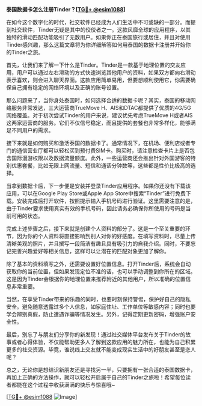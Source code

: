 **泰国数据卡怎么注册Tinder？[[TG💪+ @esim1088](https://t.me/s/esim1088)]**

在如今这个数字化的时代，社交软件已经成为人们生活中不可或缺的一部分。而提到社交软件，Tinder无疑是其中的佼佼者之一。这款风靡全球的应用程序，以其独特的滑动匹配功能吸引了无数用户。如果你正在泰国旅行或居住，并且对使用Tinder感兴趣，那么这篇文章将为你详细解答如何用泰国的数据卡注册并开始你的Tinder之旅。

首先，让我们来了解一下什么是Tinder。Tinder是一款基于地理位置的交友应用，用户可以通过左右滑动的方式快速浏览其他用户的资料，如果双方都向右滑动表示喜欢，则会进入聊天界面。这款应用简单易用，但要想顺利使用它，你需要确保自己拥有稳定的网络环境以及正确的账号设置。

那么问题来了，当你身处泰国时，如何选择合适的数据卡呢？其实，泰国的移动网络服务非常发达，三大运营商TrueMove H、AIS和DTAC都提供了优质的4G/5G网络覆盖。对于初次尝试Tinder的用户来说，建议优先考虑TrueMove H或者AIS这两家运营商的服务。它们不仅信号稳定，而且提供的套餐也非常多样化，能够满足不同用户的需求。

接下来就是如何购买和激活泰国的数据卡了。通常情况下，在机场、便利店或者专门的通信营业厅都可以轻松买到预付费SIM卡。购买时，请注意检查卡片上是否包含国际漫游权限以及数据流量额度。此外，一些运营商还会推出针对外国游客的特别优惠套餐，比如无限上网流量、短信和通话分钟数等，这些都是性价比极高的选择。

当拿到数据卡后，下一步便是安装并登录Tinder应用程序。如果你还没有下载该应用，可以在Google Play Store或Apple App Store中搜索“Tinder”进行免费下载。安装完成后打开软件，按照提示输入手机号码进行验证。这里需要注意的是，由于Tinder要求使用真实有效的手机号码，因此请务必确保你所使用的号码是当前可用的状态。

完成上述步骤之后，接下来就是创建个人资料的部分了。这是一个至关重要的环节，因为你的个人资料将直接影响到别人对你的好感度。在填写资料时，尽量上传清晰美观的照片，并且撰写一段简洁有趣且具有吸引力的自我介绍。同时，不要忘记完善兴趣爱好等相关信息，这样可以让潜在的匹配对象更加了解你。

除了基本的资料填写之外，还需要设置好位置信息。打开Tinder后，系统会自动获取你的当前位置，但如果发现定位不准的话，也可以手动调整到你所在的区域。这是因为Tinder会根据你的地理位置来推荐附近的其他用户，所以准确的位置信息非常重要。

当然，在享受Tinder带来的乐趣的同时，也要时刻保持警惕，保护好自己的隐私安全。避免随意透露过多个人信息，如家庭住址、工作单位等敏感内容；同时也要学会辨别真假，防止遭遇诈骗等情况发生。另外，记得定期更新密码，增强账户安全性。

最后，别忘了与朋友们分享你的新发现！通过社交媒体平台发布关于Tinder的故事或者心得体验，不仅能帮助更多人了解到这款应用的魅力所在，也能为自己积累更多的社交资源。毕竟，谁说线上交友就不能变成现实生活中的好朋友甚至是恋人呢？

总之，无论你是想结识新朋友还是寻找另一半，只要拥有一张合适的泰国数据卡，再加上正确的方法操作，就可以轻松开启属于自己的Tinder之旅啦！希望每位读者都能在这个过程中收获满满的快乐与惊喜哦~

[[TG💪+ @esim1088](https://t.me/s/esim1088) ![Image](https://i.postimg.cc/4NQfJmqS/Snipaste-2025-05-13-00-14-12.png)]